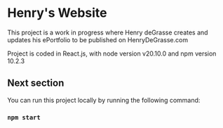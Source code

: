 # Henry's Website

This project is a work in progress where Henry deGrasse creates and
updates his ePortfolio to be published on HenryDeGrasse.com

Project is coded in React.js, with node version v20.10.0 and npm version
10.2.3

## Next section



You can run this project locally by running the following command:
### `npm start`
